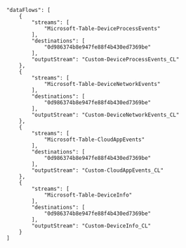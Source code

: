 
                "dataFlows": [
                    {
                        "streams": [
                            "Microsoft-Table-DeviceProcessEvents"
                        ],
                        "destinations": [
                            "0d986374b8e947fe88f4b430ed7369be"
                        ],
                        "outputStream": "Custom-DeviceProcessEvents_CL"
                    },
                    {
                        "streams": [
                            "Microsoft-Table-DeviceNetworkEvents"
                        ],
                        "destinations": [
                            "0d986374b8e947fe88f4b430ed7369be"
                        ],
                        "outputStream": "Custom-DeviceNetworkEvents_CL"
                    },
                    {
                        "streams": [
                            "Microsoft-Table-CloudAppEvents"
                        ],
                        "destinations": [
                            "0d986374b8e947fe88f4b430ed7369be"
                        ],
                        "outputStream": "Custom-CloudAppEvents_CL"
                    },
                    {
                        "streams": [
                            "Microsoft-Table-DeviceInfo"
                        ],
                        "destinations": [
                            "0d986374b8e947fe88f4b430ed7369be"
                        ],
                        "outputStream": "Custom-DeviceInfo_CL"
                    }
                ]
